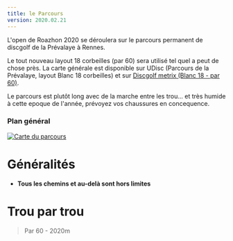 ```yaml
---
title: le Parcours
version: 2020.02.21
---
```



L'open de Roazhon 2020 se déroulera sur le parcours permanent de discgolf de la Prévalaye à Rennes.

Le tout nouveau layout 18 corbeilles (par 60) sera utilisé tel quel a peut de chose près. 
La carte générale est disponible sur UDisc (Parcours de la Prévalaye, layout Blanc 18 corbeilles) et sur [Discgolf metrix (Blanc 18 - par 60)](https://discgolfmetrix.com/?u=map&ID=17722).

Le parcours est plutôt long avec de la marche entre les trou... et très humide à cette epoque de l'année, prévoyez vos chaussures en concequence.

### Plan général
[![Carte du parcours](/map.jpg)](/map.jpg)

# Généralités

 - __Tous les chemins et au-delà sont hors limites__

# Trou par trou 
> Par 60 - 2020m
